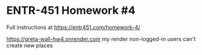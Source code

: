 # ENTR-451 Homework #4

Full instructions at https://entr451.com/homework-4/

https://greta-wall-hw4.onrender.com
my render
non-logged-in users can't create new places